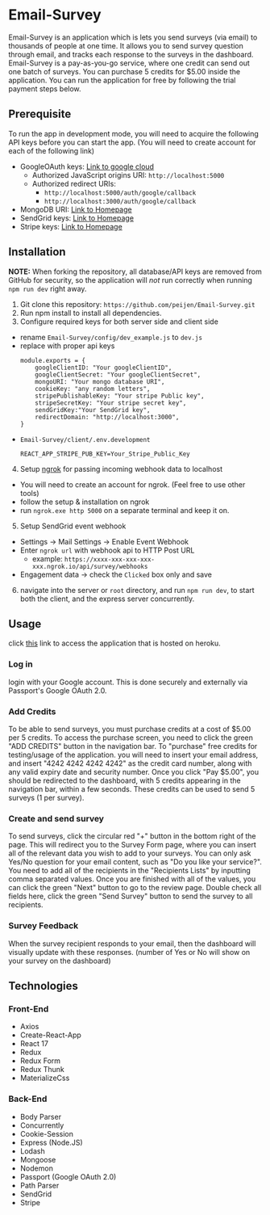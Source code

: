 # Email-Survey

Email-Survey is an application which is lets you send surveys (via email) to thousands of people at one time. It allows you to send survey question through email, and tracks each response to the surveys in the dashboard. Email-Survey is a pay-as-you-go service, where one credit can send out one batch of surveys. You can purchase 5 credits for $5.00 inside the application. You can run the application for free by following the trial payment steps below.

## Prerequisite
To run the app in development mode, you will need to acquire the following API keys before you can 
start the app. (You will need to create account for each of the following link)
  - GoogleOAuth keys: [Link to google cloud](https://console.cloud.google.com)
    - Authorized JavaScript origins URI: `http://localhost:5000`
    - Authorized redirect URIs: 
      - `http://localhost:5000/auth/google/callback`
      - `http://localhost:3000/auth/google/callback`
  - MongoDB URI: [Link to Homepage](https://www.mongodb.com/)
  - SendGrid keys: [Link to Homepage](https://sendgrid.com/)
  - Stripe keys: [Link to Homepage](https://dashboard.stripe.com/login)


## Installation
**NOTE:**
When forking the repository, all database/API keys are removed from GitHub for security, so the application will *not* run correctly when running `npm run dev` right away.

1. Git clone this repository: `https://github.com/peijen/Email-Survey.git`
2. Run npm install to install all dependencies.
3. Configure required keys for both server side and client side
  - rename `Email-Survey/config/dev_example.js` to `dev.js`
  - replace with proper api keys
    ```
    module.exports = {
        googleClientID: "Your googleClientID",
        googleClientSecret: "Your googleClientSecret",
        mongoURI: "Your mongo database URI",
        cookieKey: "any random letters",
        stripePublishableKey: "Your stripe Public key",
        stripeSecretKey: "Your stripe secret key",
        sendGridKey:"Your SendGrid key",
        redirectDomain: "http://localhost:3000",
    }
    ```
   - `Email-Survey/client/.env.development`
        ```
        REACT_APP_STRIPE_PUB_KEY=Your_Stripe_Public_Key
        ```

4. Setup [ngrok](https://ngrok.com/) for passing incoming webhook data to localhost
  - You will need to create an account for ngrok. (Feel free to use other tools)
  - follow the setup & installation on ngrok 
  - run `ngrok.exe http 5000` on a separate terminal and keep it on.

5. Setup SendGrid event webhook
  - Settings -> Mail Settings -> Enable Event Webhook
  - Enter `ngrok url` with webhook api to HTTP Post URL
    - example: `https://xxxx-xxx-xxx-xxx-xxx.ngrok.io/api/survey/webhooks`
  - Engagement data -> check the `Clicked` box only and save

6. navigate into the server or `root` directory, and run `npm run dev`, to start both the client, and the express server concurrently.

## Usage
click [this](https://email-surveyer.herokuapp.com/) link to access the application that is hosted on heroku.

### Log in
login with your Google account. This is done securely and externally via Passport's Google OAuth 2.0. 

### Add Credits
To be able to send surveys, you must purchase credits at a cost of $5.00 per 5 credits. To access the purchase screen, you need to click the green "ADD CREDITS" button in the navigation bar. To "purchase" free credits for testing/usage of the application. you will need to insert your email address, and insert "4242 4242 4242 4242" as the credit card number, along with any valid expiry date and security number. Once you click "Pay $5.00", you should be redirected to the dashboard, with 5 credits appearing in the navigation bar, within a few seconds. These credits can be used to send 5 surveys (1 per survey).

### Create and send survey
To send surveys, click the circular red "+" button in the bottom right of the page. This will redirect you to the Survey Form page, where you can insert all of the relevant data you wish to add to your surveys. You can only ask Yes/No question for your email content, such as "Do you like your service?". You need to add all of the recipients in the "Recipients Lists" by inputting comma separated values. Once you are finished with all of the values, you can click the green "Next" button to go to the review page. Double check all fields here, click the green "Send Survey" button to send the survey to all recipients.

### Survey Feedback
When the survey recipient responds to your email, then the dashboard will visually update with these responses. (number of Yes or No will show on your survey on the dashboard)


## Technologies

### Front-End

- Axios
- Create-React-App
- React 17
- Redux
- Redux Form
- Redux Thunk
- MaterializeCss

### Back-End

- Body Parser
- Concurrently
- Cookie-Session
- Express (Node.JS)
- Lodash
- Mongoose
- Nodemon
- Passport (Google OAuth 2.0)
- Path Parser
- SendGrid
- Stripe
